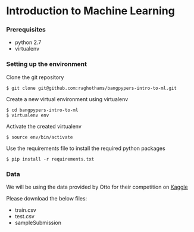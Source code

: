 # Introduction to Machine Learning

### Prerequisites
* python 2.7
* virtualenv

### Setting up the environment

Clone the git repository

    $ git clone git@github.com:raghothams/bangpypers-intro-to-ml.git

Create a new virtual environment using virtualenv

    $ cd bangpypers-intro-to-ml
    $ virtualenv env

Activate the created virtualenv

    $ source env/bin/activate
    
Use the requirements file to install the required python packages

    $ pip install -r requirements.txt
    
### Data

We will be using the data provided by Otto for their competition on [Kaggle](https://www.kaggle.com/c/otto-group-product-classification-challenge/data)

Please download the below files:
* train.csv
* test.csv
* sampleSubmission
